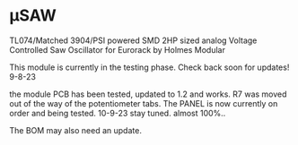 # μSAW
TL074/Matched 3904/PSI powered SMD 2HP sized analog Voltage Controlled Saw Oscillator for Eurorack by Holmes Modular

This module is currently in the testing phase. Check back soon for updates! 9-8-23

the module PCB has been tested, updated to 1.2 and works. R7 was moved out of the way of the potentiometer tabs. The PANEL is now currently on order and being tested. 10-9-23
stay tuned. almost 100%..

The BOM may also need an update. 
